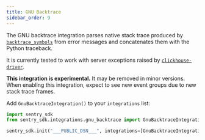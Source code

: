 ```yaml
---
title: GNU Backtrace
sidebar_order: 9
---
```

<!-- WIZARD -->
The GNU backtrace integration parses native stack trace produced by [`backtrace_symbols`](https://linux.die.net/man/3/backtrace_symbols) from error messages and concatenates them with the Python traceback.

It is currently tested to work with server exceptions raised by [`clickhouse-driver`](https://github.com/mymarilyn/clickhouse-driver).

**This integration is experimental.** It may be removed in minor versions. When enabling this integration, expect to see new event groups due to new stack trace frames.

Add ``GnuBacktraceIntegration()`` to your ``integrations`` list:

```python
import sentry_sdk
from sentry_sdk.integrations.gnu_backtrace import GnuBacktraceIntegration

sentry_sdk.init("___PUBLIC_DSN___", integrations=[GnuBacktraceIntegration()])
```

<!-- ENDWIZARD -->
